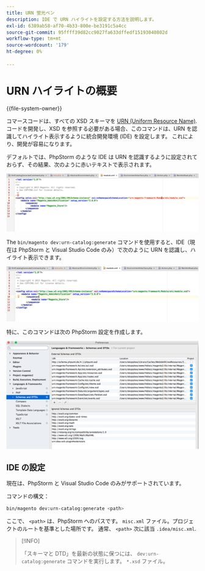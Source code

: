 ```yaml
---
title: URN 蛍光ペン
description: IDE で URN ハイライトを設定する方法を説明します。
exl-id: 6389ab58-af70-4b33-800e-be3191c5a4cc
source-git-commit: 95ffff39d82cc9027fa633dffedf15193040802d
workflow-type: tm+mt
source-wordcount: '179'
ht-degree: 0%

---
```


# URN ハイライトの概要

{{file-system-owner}}

コマースコードは、すべての XSD スキーマを [URN (Uniform Resource Name)](https://www.ietf.org/rfc/rfc2141.txt). コードを開発し、XSD を参照する必要がある場合、このコマンドは、URN を認識してハイライト表示するように統合開発環境 (IDE) を設定します。 これにより、開発が容易になります。

デフォルトでは、PhpStorm のような IDE は URN を認識するように設定されておらず、その結果、次のように赤いテキストで表示されます。

![PhpStorm が URN を認識するように設定されていません](../../assets/configuration/urn-before.png)

The `bin/magento dev:urn-catalog:generate` コマンドを使用すると、IDE（現在は PhpStorm と Visual Studio Code のみ）で次のように URN を認識し、ハイライト表示できます。

![IDE が URN を認識できるようにする](../../assets/configuration/urn-after.png)

特に、このコマンドは次の PhpStorm 設定を作成します。

![PhpStorm の設定例](../../assets/configuration/urn-settings.png)

## IDE の設定

現在は、PhpStorm と Visual Studio Code のみがサポートされています。

コマンドの構文：

```bash
bin/magento dev:urn-catalog:generate <path>
```

ここで、 `<path>` は、PhpStorm へのパスです。 `misc.xml` ファイル。プロジェクトのルートを基準とした場所です。 通常、 `<path>` 次に該当 `.idea/misc.xml`.

>[!INFO]
>
>「スキーマと DTD」を最新の状態に保つには、 `dev:urn-catalog:generate` コマンドを実行します。 `*.xsd` ファイル。
